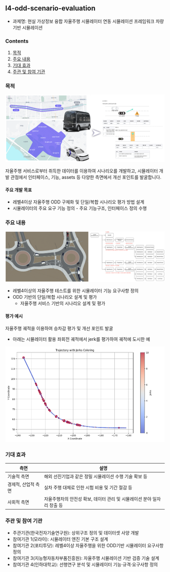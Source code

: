 
## l4-odd-scenario-evaluation
* 과제명: 현실 가상정보 융합 자율주행 시뮬레이터 연동 시뮬레이션 프레임워크 차량기반 시뮬레이션



### Contents
1. [목적](#목적)
2. [주요 내용](#주요-내용)
3. [기대 효과](#기대-효과)
4. [주관 및 참여 기관](#주관-및-참여-기관)


### 목적
![주요 내용](./assets/generating_scenario.png)

자율주행 서비스로부터 취득한 데이터를 이용하여 시나리오를 개발하고, 시뮬레이터 개발 관점에서 인터페이스, 기능, assets 등 다양한 측면에서 개선 포인트를 발굴합니다.

#### 주요 개발 목표
* 레벨4이상 자율주행 ODD 구체화 및 단일/복합 시나리오 평가 방법 설계
* 시뮬레이터의 주요 요구 기능 정의 - 주요 기능구조, 인터페이스 정의 수행


### 주요 내용
![simulation-example](./assets/simulator-scenario-test-with-evaluation.png)

* 레벨4이상의 자율주행 테스트를 위한 시뮬레이터 기능 요구사항 정의
* ODD 기반의 단일/복합 시나리오 설계 및 평가
  * 자율주행 서비스 기반의 시나리오 설계 및 평가

#### 평가 예시
자율주행 궤적을 이용하여 승차감 평가 및 개선 포인트 발굴
* 아래는 시뮬레이터 활용 좌회전 궤적에서 jerk를 평가하여 궤적에 도시한 예

![jerk-traj](./assets/jerk_traj.png)


### 기대 효과
| 측면 | 설명 |
|------|------|
| 기술적 측면 | 해외 선진기업과 같은 정밀 시뮬레이션 수행 기술 확보 등 |
| 경제적, 산업적 측면 | 실차 주행 대체로 인한 시험 비용 및 기간 절감 등 |
| 사회적 측면 | 자율주행차의 안전성 확보, 데이터 관리 및 시뮬레이션 분야 일자리 창출 등 |



### 주관 및 참여 기관
* 주관기관(한국전자기술연구원): 상위구조 정의 및 데이터셋 사양 개발
* 참여기관 1(모라이): 시뮬레이터 엔진 기본 구조 설계
* 참여기관 2(포티투닷): 레벨4이상 자율주행을 위한 ODD기반 시뮬레이터 요구사항 정의
* 참여기관 3(지능형자동차부품진흥원): 자율주행 시뮬레이션 기반 검증 기술 설계
* 참여기관 4(인하대학교): 선행연구 분석 및 시뮬레이터 기능·규격·요구사항 정의